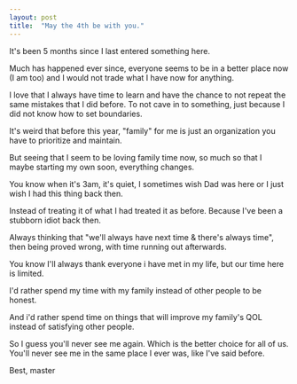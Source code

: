 ```yaml
---
layout: post
title:  "May the 4th be with you."
---
```


It's been 5 months since I last entered something here. 

Much has happened ever since, everyone seems to be in a better place now (I am too) and I would not trade what I have now for anything. 

I love that I always have time to learn and have the chance to not repeat the same mistakes that I did before. To not cave in to something, just because I did not know how to set boundaries. 

It's weird that before this year, "family" for me is just an organization you have to prioritize and maintain. 

But seeing that I seem to be loving family time now, so much so that I maybe starting my own soon, everything changes.

You know when it's 3am, it's quiet, I sometimes wish Dad was here or I just wish I had this thing back then. 

Instead of treating it of what I had treated it as before. Because I've been a stubborn idiot back then. 

Always thinking that "we'll always have next time & there's always time", then being proved wrong, with time running out afterwards. 

You know I'll always thank everyone i have met in my life, but our time here is limited. 

I'd rather spend my time with my family instead of other people to be honest. 

And i'd rather spend time on things that will improve my family's QOL instead of satisfying other people. 


So I guess you'll never see me again. Which is the better choice for all of us. 
You'll never see me in the same place I ever was, like I've said before. 

Best, master

 











